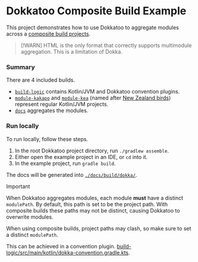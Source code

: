 # Dokkatoo Composite Build Example

This project demonstrates how to use Dokkatoo to aggregate modules across a
[composite build projects](https://docs.gradle.org/current/userguide/composite_builds.html).

> [!WARN]
> HTML is the only format that correctly supports multimodule aggregation.
> This is a limitation of Dokka.

### Summary

There are 4 included builds.

* [`build-logic`](./build-logic) contains Kotlin/JVM and Dokkatoo convention plugins.
* [`module-kakapo`](./module-kakapo) and [`module-kea`](./module-kea)
  (named after [New Zealand birds](https://en.wikipedia.org/wiki/Birds_of_New_Zealand))
  represent regular Kotlin/JVM projects.
* [`docs`](./docs) aggregates the modules.

### Run locally

To run locally, follow these steps.

1. In the root Dokkatoo project directory, run `./gradlew assemble`.
2. Either open the example project in an IDE, or `cd` into it.
3. In the example project, run `gradle build`.

The docs will be generated into [`./docs/build/dokka/`](./docs/build/dokka/).

> [!IMPORTANT]
> When Dokkatoo aggregates modules, each module **must** have a distinct `modulePath`.
> By default, this path is set to be the project path. With composite builds these
> paths may not be distinct, causing Dokkatoo to overwrite modules.
>
> When using composite builds, project paths may clash, so make sure to set a distinct `modulePath`.
>
> This can be achieved in a convention plugin.
> [build-logic/src/main/kotlin/dokka-convention.gradle.kts](./build-logic/src/main/kotlin/dokka-convention.gradle.kts). 

